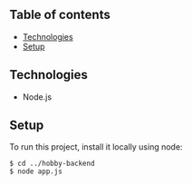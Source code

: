 ## Table of contents
* [Technologies](#technologies)
* [Setup](#setup)

## Technologies
* Node.js

## Setup

To run this project, install it locally using node:

```
$ cd ../hobby-backend
$ node app.js

